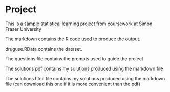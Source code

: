 # Project
This is a sample statistical learning project from coursework at Simon Fraser University

The markdown contains the R code used to produce the output.

druguse.RData contains the dataset.

The questions file contains the prompts used to guide the project

The solutions pdf contains my solutions produced using the markdown file

The solutions html file contains my solutions produced using the markdown file (can download this one if it is more convenient than the pdf)
